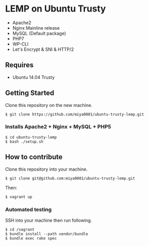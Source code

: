 # LEMP on Ubuntu Trusty

* Apache2
* Nginx Mainline release
* MySQL (Default package)
* PHP7
* WP-CLI
* Let's Encrypt & SNI & HTTP/2

## Requires

* Ubuntu 14.04 Trusty

## Getting Started

Clone this repository on the new machine.

```
$ git clone https://github.com/miya0001/ubuntu-trusty-lemp.git
```

### Installs Apache2 + Nginx + MySQL + PHP5

```
$ cd ubuntu-trusty-lemp
$ bash ./setup.sh
```

## How to contribute

Clone this repository into your machine.

```
$ git clone git@github.com:miya0001/ubuntu-trusty-lemp.git
```

Then:

```
$ vagrant up
```

### Automated testing

SSH into your machine then run following.

```
$ cd /vagrant
$ bundle install --path vendor/bundle
$ bundle exec rake spec
```
